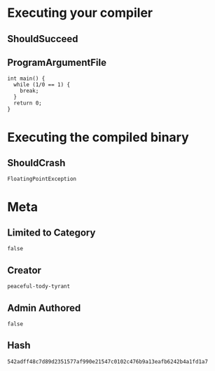 # Executing your compiler

## ShouldSucceed

## ProgramArgumentFile

```
int main() {
  while (1/0 == 1) {
    break;
  }
  return 0;
}
```

# Executing the compiled binary

## ShouldCrash

```
FloatingPointException
```

# Meta

## Limited to Category

```
false
```

## Creator

```
peaceful-tody-tyrant
```

## Admin Authored

```
false
```

## Hash

```
542adff48c7d89d2351577af990e21547c0102c476b9a13eafb6242b4a1fd1a7
```
